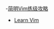 -[简明Vim练级攻略](https://coolshell.cn/articles/5426.html)
- [Learn Vim](https://github.com/wsdjeg/Learn-Vim_zh_cn)
